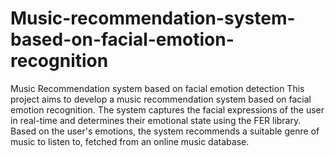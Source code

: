 # Music-recommendation-system-based-on-facial-emotion-recognition

Music Recommendation system based on facial emotion detection
This project aims to develop a music recommendation system based on facial emotion recognition. The system captures the facial expressions of the user in real-time and determines their emotional state using the FER library. Based on the user's emotions, the system recommends a suitable genre of music to listen to, fetched from an online music database.
